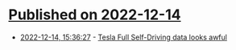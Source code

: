 # [Published on 2022-12-14](index.md)

* [2022-12-14, 15:36:27](https://news.ycombinator.com/item?id=33984922) - [Tesla Full Self-Driving data looks awful](https://electrek.co/2022/12/14/tesla-full-self-driving-data-awful-challenge-elon-musk-prove-otherwise/)
